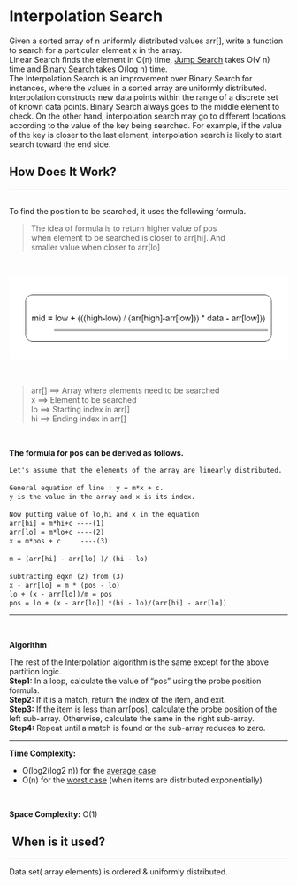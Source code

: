 # Interpolation Search

Given a sorted array of n uniformly distributed values arr[], write a function to search for a particular element x in the array.
<br> 
Linear Search finds the element in O(n) time, <u>Jump Search</u> takes O(√ n) time and <u>Binary Search</u> takes O(log n) time.
<br>
The Interpolation Search is an improvement over Binary Search for instances, where the values in a sorted array are uniformly distributed. Interpolation constructs new data points within the range of a discrete set of known data points. Binary Search always goes to the middle element to check. On the other hand, interpolation search may go to different locations according to the value of the key being searched. For example, if the value of the key is closer to the last element, interpolation search is likely to start search toward the end side.

## How Does It Work?
---

<br>
To find the position to be searched, it uses the following formula.

<br>

> The idea of formula is to return higher value of pos<br>
> when element to be searched is closer to arr[hi]. And<br>
> smaller value when closer to arr[lo] 

<br>

![Formula](images/formula.png)

<br>

> arr[] ==> Array where elements need to be searched<br>
> x     ==> Element to be searched<br>
> lo    ==> Starting index in arr[]<br>
> hi    ==> Ending index in arr[]

<br>

**The formula for pos can be derived as follows.**

```
Let's assume that the elements of the array are linearly distributed. 

General equation of line : y = m*x + c.
y is the value in the array and x is its index.

Now putting value of lo,hi and x in the equation
arr[hi] = m*hi+c ----(1)
arr[lo] = m*lo+c ----(2)
x = m*pos + c     ----(3)

m = (arr[hi] - arr[lo] )/ (hi - lo)

subtracting eqxn (2) from (3)
x - arr[lo] = m * (pos - lo)
lo + (x - arr[lo])/m = pos
pos = lo + (x - arr[lo]) *(hi - lo)/(arr[hi] - arr[lo])
```
---
<br>

**Algorithm**

The rest of the Interpolation algorithm is the same except for the above partition logic. <br>
**Step1:** In a loop, calculate the value of “pos” using the probe position formula. <br>
**Step2:** If it is a match, return the index of the item, and exit. <br>
**Step3:** If the item is less than arr[pos], calculate the probe position of the left sub-array. Otherwise, calculate the same in the right sub-array. <br>
**Step4:** Repeat until a match is found or the sub-array reduces to zero.

---

**Time Complexity:** 
* O(log2(log2 n)) for the <u>average case</u>
* O(n) for the <u>worst case</u> (when items are distributed exponentially)
<br>

**Space Complexity:** O(1)
<br>

##  When is it used?
---
Data set( array elements) is ordered & uniformly distributed.